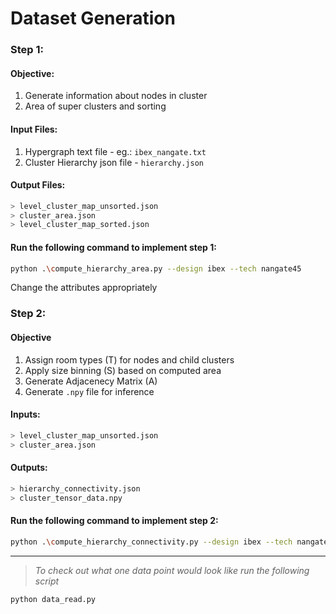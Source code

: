 # **Dataset Generation**
### **Step 1:**  
#### Objective:
1.   Generate information about nodes in cluster
2.   Area of super clusters and sorting

#### Input Files:
1. Hypergraph text file - eg.: `ibex_nangate.txt`
2. Cluster Hierarchy json file - `hierarchy.json`

#### Output Files:

``` bash
> level_cluster_map_unsorted.json
> cluster_area.json
> level_cluster_map_sorted.json
```

#### Run the following command to implement step 1:

``` bash
python .\compute_hierarchy_area.py --design ibex --tech nangate45
```

Change the attributes appropriately

### **Step 2:**
#### Objective
1. Assign room types (T) for nodes and child clusters
2. Apply size binning (S) based on computed area
3. Generate Adjacenecy Matrix (A)
2. Generate `.npy` file for inference

#### Inputs:
```bash
> level_cluster_map_unsorted.json
> cluster_area.json
```

#### Outputs:
```bash
> hierarchy_connectivity.json
> cluster_tensor_data.npy
```

#### Run the following command to implement step 2:

```bash
python .\compute_hierarchy_connectivity.py --design ibex --tech nangate45
```
---
>*To check out what one data point would look like run the following script*
```bash
python data_read.py
```
